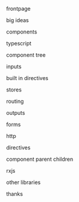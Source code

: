 frontpage

big ideas

components

typescript

component tree

inputs

built in directives

stores

routing

outputs

forms

http

directives

component parent children

rxjs

other libraries

thanks


